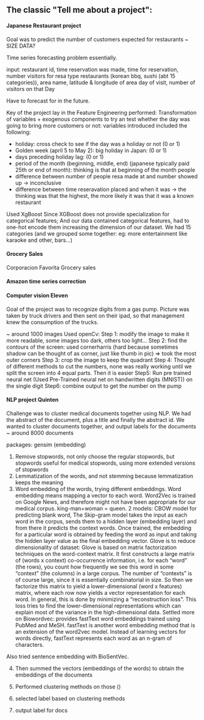 ## The classic "Tell me about a project":

#### Japanese Restaurant project
Goal was to predict the number of customers expected for restaurants
~ SIZE DATA?

Time series forecasting problem essentially.

input:
 restaurant id, time reservation was made, time for reservation, number visitors for resa
 type restaurants (korean bbq, sushi (abt 15 categories)), area name, latitude & longitude of area
 day of visit, number of visitors on that Day

 Have to forecast for in the future.


Key of the project lay in the Feature Engineering performed:
Transformation of variables + exogenous components to try an test whether the day was going to bring more customers or not:
variables introduced included the following:
- holiday: cross check to see if the day was a holiday or not (0 or 1)
- Golden week (april 5 to May 2): big holiday in Japan: (0 or 1)
- days preceding holiday lag: (0 or 1)
- period of the month (beginning, middle, end) (japanese typically paid 25th or end of month): thinking is that at beginning of the month people
- difference between number of people resa made at and number showed up -> inconclusive
- difference between time reseravation placed and when it was -> the thinking was that the highest, the more likely it was that it was a known restaurant


Used XgBoost
Since XGBoost does not provide specialization for categorical features;
And our data contained categorical features, had to one-hot encode them increasing the dimension of our dataset.
We had 15 categories (and we grouped some together: eg: more entertainment like karaoke and other, bars...)


#### Grocery Sales
Corporacion Favorita Grocery sales

#### Amazon time series correction

#### Computer vision Eleven
Goal of the project was to recognize digits from a gas pump. Picture was taken by truck drivers and then sent on their ipad,
so that management knew the consumption of the trucks.

~ around 1000 images
Used openCv:
Step 1: modify the image to make it more readable, some images too dark, others too light...
Step 2: find the contours of the screen: used cornerharris (hard because sometimes shadow can be thought of as corner, just like thumb in pic) => took the most outer corners
Step 3: crop the image to keep the quadrant
Step 4: Thought of different methods to cut the numbers, none was really working until we split the screen into 4 equal parts. Then it is easier
Step5: Run pre trained neural net (Used Pre-Trained neural net on handwritten digits (MNIST)) on the single digit
Step6: combine output to get the number on the pump

#### NLP project Quinten
Challenge was to cluster medical documents together using NLP.
We had the abstract of the document, plus a title and finally the abstract id.
We wanted to cluster documents together, and output labels for the documents
~ around 8000 documents

packages: gensim (embedding)

1) Remove stopwords, not only choose the regular stopwords, but stopwords useful for medical stopwords,
using more extended versions of stopwords
2) Lemmatization of the words, and not stemming because lemmatization keeps the meaning
3) Word embedding of the words, trying different embeddings. Word embedding means mapping a vector to each word.
Word2Vec is trained on Google News, and therefore might not have been appropriate for our medical corpus.
king-man+woman = queen. 2 models: CBOW model for predicting blank word, The Skip-gram model takes the input as each word in the corpus, sends them to a hidden layer (embedding layer) and from there it predicts the context words. Once trained, the embedding for a particular word is obtained by feeding the word as input and taking the hidden layer value as the final embedding vector.
Glove is to reduce dimensionality of dataset: Glove is based on matrix factorization techniques on the word-context matrix. It first constructs a large matrix of (words x context) co-occurrence information, i.e. for each “word” (the rows), you count how frequently we see this word in some “context” (the columns) in a large corpus.  The number of “contexts” is of course large, since it is essentially combinatorial in size. So then we factorize this matrix to yield a lower-dimensional (word x features) matrix, where each row now yields a vector representation for each word. In general, this is done by minimizing a “reconstruction loss”. This loss tries to find the lower-dimensional representations which can explain most of the variance in the high-dimensional data.
Settled more on Biowordvec: provides fastText word embeddings trained using PubMed and MeSH. fastText is another word embedding method that is an extension of the word2vec model. Instead of learning vectors for words directly, fastText represents each word as an n-gram of characters.

Also tried sentence embedding with BioSentVec.

4) Then summed the vectors (embeddings of the words) to obtain the embeddings of the documents

5) Performed clustering methods on those ()
6) selected label based on clustering methods
7) output label for docs
